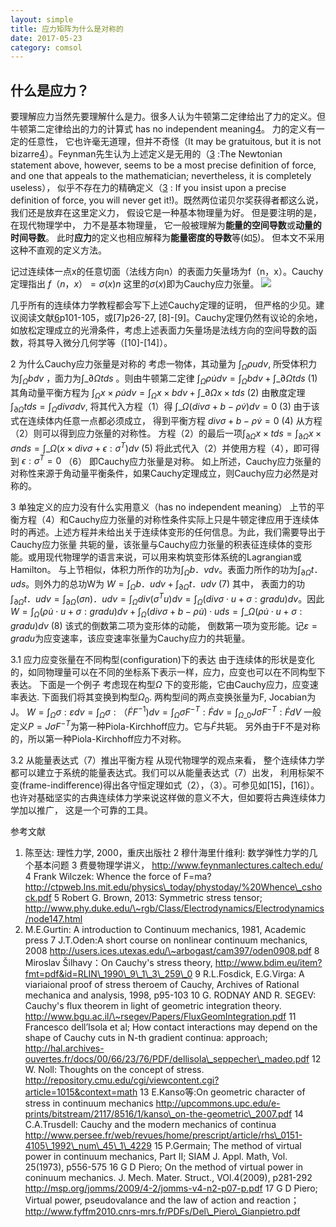 ```yaml
---
layout: simple
title: 应力矩阵为什么是对称的
date: 2017-05-23
category: comsol
---
```

<script type="text/x-mathjax-config">MathJax.Hub.Config({tex2jax: {inlineMath:[['$','$']]}});</script>
<script type="text/javascript" src="http://cdn.mathjax.org/mathjax/latest/MathJax.js?config=TeX-AMS-MML_HTMLorMML"></script>

## 什么是应力？
要理解应力当然先要理解什么是力。很多人认为牛顿第二定律给出了力的定义。但牛顿第二定律给出的力的计算式 has no independent meaning[4]()。 力的定义有一定的任意性， 它也许毫无道理，但并不奇怪（It may be gratuitous, but it is not bizarre[4]()）。Feynman先生认为上述定义是无用的（[3]() :The Newtonian statement above, however, seems to be a most precise definition of force, and one that appeals to the mathematician; nevertheless, it is completely useless）， 似乎不存在力的精确定义（[3]() : If you insist upon a precise definition of force, you will never get it!)。既然两位诺贝尔奖获得者都这么说，我们还是放弃在这里定义力， 假设它是一种基本物理量为好。 但是要注明的是， 在现代物理学中， 力不是基本物理量， 它一般被理解为**能量的空间导数**或**动量的时间导数**。 此时**应力**的定义也相应解释为**能量密度的导数**等(如[5]())。 但本文不采用这种不直观的定义方法。

记过连续体一点x的任意切面（法线方向n）的表面力矢量场为f（n，x）。Cauchy定理指出 $f（n，x）=\sigma(x)n$ 这里的$\sigma(x)$即为Cauchy应力张量。
![][image-1]

几乎所有的连续体力学教程都会写下上述Cauchy定理的证明， 但严格的少见。建议阅读文献[6][6]p101-105，或[7]p26-27, [8]-[9]。Cauchy定理仍然有议论的余地， 如放松定理成立的光滑条件，考虑上述表面力矢量场是法线方向的空间导数的函数，将其导入微分几何学等（[10]-[14]）。

2 为什么Cauchy应力张量是对称的
   考虑一物体，其动量为 $\int_\Omega \rho udv$, 所受体积力为$\int_\Omega b dv$ ，面力为$\int\_{\partial\Omega} t ds$ 。则由牛顿第二定律
$\int_\Omega \rho \dot{u}dv=\int_\Omega b dv+\int\_{\partial\Omega} t ds$                  (1)
其角动量平衡方程为
$\int_\Omega x\times\rho \dot{u}dv=\int_\Omega x\times b dv+\int\_{\partial\Omega} x\times t ds$                     (2)
	由散度定理$\int_{\partial\Omega} t ds=\int_\Omega div\sigma dv$, 将其代入方程（1）得
$\int\_\Omega (div\sigma+b-\rho \dot{v})dv=0$                  (3)
由于该式在连续体内任意一点都必须成立， 得到平衡方程
$div\sigma+b-\rho \dot{v}=0$                  (4)
   从方程（2）则可以得到应力张量的对称性。 方程（2）的最后一项$\int_{\partial\Omega} x\times t ds=\int_{\partial\Omega} x\times\sigma n ds=\int\_\Omega(x \times div\sigma+\epsilon:\sigma^T)dv$     (5)
将此式代入（2）并使用方程（4），即可得到
$\epsilon:\sigma^T=0$             （6）
即Cauchy应力张量是对称。
  如上所述，Cauchy应力张量的对称性来源于角动量平衡条件，如果Cauchy定理成立，则Cauchy应力必然是对称的。

3  单独定义的应力没有什么实用意义（has no independent meaning）
   上节的平衡方程（4）和Cauchy应力张量的对称性条件实际上只是牛顿定律应用于连续体时的再述。上述方程并未给出关于连续体变形的任何信息。为此，我们需要导出于Cauchy应力张量
共轭的量，该张量与Cauchy应力张量的积表征连续体的变形能。或用现代物理学的语言来说，可以用来构筑变形体系统的Lagrangian或Hamilton。
  与上节相似，体积力所作的功为$\int_\Omega b．vdv$。表面力所作的功为$\int_{\partial\Omega} t．uds$。则外力的总功W为
$W=\int_\Omega b．udv+\int_{\partial\Omega} t．udv$       (7)
 其中， 表面力的功$\int_{\partial\Omega} t．udv=\int_{\partial\Omega} (\sigma n)．udv=\int_\Omega div(\sigma^Tu)dv=\int_\Omega (div\sigma\cdot u+\sigma:gradu)dv$。因此
$W=\int_\Omega (\rho\dot{u}\cdot{u}+\sigma:gradu)dv+\int_{\Omega}(div\sigma+b-\rho \dot{u})\cdot uds=\int\_\Omega (\rho\dot{u}\cdot{u}+\sigma:gradu)dv$    (8)
该式的倒数第二项为变形体的动能， 倒数第一项为变形能。记$\varepsilon=gradu$为应变速率，该应变速率张量为Cauchy应力的共轭量。

3.1 应力应变张量在不同构型(configuration)下的表达
	由于连续体的形状是变化的，如同物理量可以在不同的坐标系下表示一样，应力，应变也可以在不同构型下表达。 下面是一个例子
	考虑现在构型$\Omega$ 下的变形能，它由Cauchy应力，应变速率表达. 下面我们将其变换到构型$\Omega_0$. 两构型间的两点变换张量为F, Jocabian为J。
$W=\int_\Omega\sigma:\varepsilon dv=\int_\Omega\sigma:（\dot F F^{-1})dv=\int_\Omega\sigma F^{-T}:\dot Fdv=\int_{\Omega\_0}J\sigma F^{-T}:\dot FdV$
   一般定义$P=J\sigma F^{-T}$为第一种Piola-Kirchhoff应力。它与$\dot F$共轭。 另外由于F不是对称的，所以第一种Piola-Kirchhoff应力不对称。

3.2 从能量表达式（7）推出平衡方程
	从现代物理学的观点来看， 整个连续体力学都可以建立于系统的能量表达式。我们可以从能量表达式（7）出发， 利用标架不变(frame-indifference)得出各守恒定理如式（2），（3）。可参见如[15]，[16]）。也许对基础坚实的古典连续体力学来说这样做的意义不大，但如要将古典连续体力学加以推广， 这是一个可靠的工具。


参考文献
1. 陈至达: 理性力学, 2000，重庆出版社
2  穆什海里什维利: 数学弹性力学的几个基本问题
3  费曼物理学讲义， http://www.feynmanlectures.caltech.edu/
4  Frank Wilczek: Whence the force of F=ma? http://ctpweb.lns.mit.edu/physics\_today/phystoday/%20Whence\_cshock.pdf
5 Robert G. Brown, 2013: Symmetric stress tensor; http://www.phy.duke.edu/\~rgb/Class/Electrodynamics/Electrodynamics/node147.html
6. M.E.Gurtin: A introduction to Continuum mechanics, 1981, Academic press
7 J.T.Oden:A short course on nonlinear continuum mechanics, 2008 http://users.ices.utexas.edu/\~arbogast/cam397/oden0908.pdf
8  Miroslav Šilhavy：On Cauchy's stress theory, http://www.bdim.eu/item?fmt=pdf&id=RLIN\_1990\_9\_1\_3\_259\_0
9 R.L.Fosdick, E.G.Virga: A viariaional proof of stress theroem of Cauchy, Archives of Rational mechanica and analysis, 1998, p95-103
10 G. RODNAY AND R. SEGEV: Cauchy's flux theorem in light of geometric integration theory. http://www.bgu.ac.il/\~rsegev/Papers/FluxGeomIntegration.pdf
11 Francesco dell’Isola et al; How contact interactions may depend on the shape of Cauchy cuts in N-th gradient continua: approach; http://hal.archives-ouvertes.fr/docs/00/66/23/76/PDF/dellisola\_seppecher\_madeo.pdf
12 W. Noll: Thoughts on the concept of stress. http://repository.cmu.edu/cgi/viewcontent.cgi?article=1015&context=math
13 E.Kanso等:On geometric character of stress in continuum mechanics http://upcommons.upc.edu/e-prints/bitstream/2117/8516/1/kanso\_on-the-geometric\_2007.pdf
14 C.A.Trusdell: Cauchy and the modern mechanics of continua
http://www.persee.fr/web/revues/home/prescript/article/rhs\_0151-4105\_1992\_num\_45\_1\_4229
15 P.Germain; The method of virtual power in continuum mechanics, Part II; SIAM J. Appl. Math, Vol. 25(1973), p556-575
16  G D Piero; On the method of virtual power in coninuum mechanics. J. Mech. Mater. Struct., VOl.4(2009), p281-292 http://msp.org/jomms/2009/4-2/jomms-v4-n2-p07-p.pdf
17   G D Piero; Virtual power, pseudovalance and the law of action and reaction； http://www.fyffm2010.cnrs-mrs.fr/PDFs/Del\_Piero\_Gianpietro.pdf

[6]:	http://4.bp.blogspot.com/-Sz727Fr_tkM/Us93UCFqk5I/AAAAAAAAAGk/bA9o3jddhJM/s1600/aa.png "aa.png"

[image-1]:	http://4.bp.blogspot.com/-Sz727Fr_tkM/Us93UCFqk5I/AAAAAAAAAGk/bA9o3jddhJM/s1600/aa.png